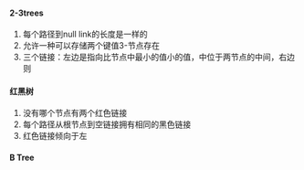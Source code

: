 #### 2-3trees
1. 每个路径到null link的长度是一样的
2. 允许一种可以存储两个键值3-节点存在
3. 三个链接：左边是指向比节点中最小的值小的值，中位于两节点的中间，右边则
#### 红黑树
1. 没有哪个节点有两个红色链接
2. 每个路径从根节点到空链接拥有相同的黑色链接
3. 红色链接倾向于左
#### B Tree

